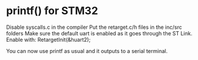 # printf() for STM32

Disable syscalls.c in the compiler
Put the retarget.c/h files in the inc/src folders
Make sure the default uart is enabled as it goes through the ST Link.
Enable with: RetargetInit(&huart2);

You can now use printf as usual and it outputs to a serial terminal.